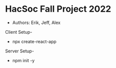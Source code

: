 # HacSoc Fall Project 2022
* Authors: Erik, Jeff, Alex



Client Setup-
* npx create-react-app


Server Setup-
* npm init -y
